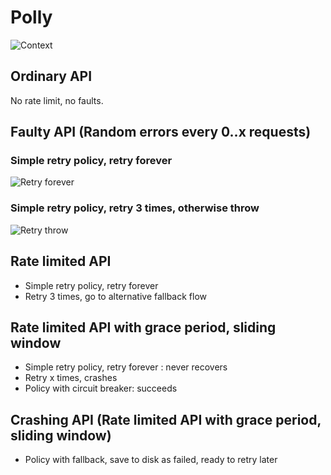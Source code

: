 # Polly

![Context](http://www.plantuml.com/plantuml/proxy?src=https://raw.githubusercontent.com/jacobduijzer/ResilienceWithPollyDemo/main/design/context.pu?token=GHSAT0AAAAAABNV6QMYWQQQ3ISBNNR27G7WYP2QPIQ)

## Ordinary API
No rate limit, no faults.

## Faulty API (Random errors every 0..x requests)

### Simple retry policy, retry forever

![Retry forever](http://www.plantuml.com/plantuml/proxy?src=https://raw.githubusercontent.com/jacobduijzer/ResilienceWithPollyDemo/main/design/retryforever.pu?token=GHSAT0AAAAAABNV6QMYNS3TQ3J4M5RFNURWYP2RMRQ)

### Simple retry policy, retry 3 times, otherwise throw

![Retry throw](http://www.plantuml.com/plantuml/proxy?src=https://raw.githubusercontent.com/jacobduijzer/ResilienceWithPollyDemo/main/design/retrythrow.pu?token=GHSAT0AAAAAABNV6QMYLOD3BPYVNCBXNCOSYP2RKRA)

## Rate limited API
* Simple retry policy, retry forever
* Retry 3 times, go to alternative fallback flow

## Rate limited API with grace period, sliding window
* Simple retry policy, retry forever : never recovers
* Retry x times, crashes
* Policy with circuit breaker: succeeds

## Crashing API (Rate limited API with grace period, sliding window)
* Policy with fallback, save to disk as failed, ready to retry later
